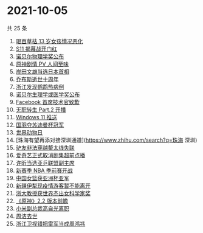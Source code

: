 # 2021-10-05

共 25 条

<!-- BEGIN -->
<!-- 最后更新时间 Tue Oct 05 2021 22:55:02 GMT+0800 (China Standard Time) -->

1. [喝百草枯 13 岁女孩情况恶化](https://www.zhihu.com/search?q=百草枯)
1. [S11 揭幕战开门红](https://www.zhihu.com/search?q=lng)
1. [诺贝尔物理学奖公布](https://www.zhihu.com/search?q=诺贝尔物理学奖)
1. [原神剧情 PV 人间至味](https://www.zhihu.com/search?q=原神)
1. [岸田文雄当选日本首相](https://www.zhihu.com/search?q=岸田文雄)
1. [乔布斯逝世十周年](https://www.zhihu.com/search?q=乔布斯)
1. [浙江发现鹦鹉热病例](https://www.zhihu.com/search?q=鹦鹉热)
1. [诺贝尔生理学或医学奖公布](https://www.zhihu.com/search?q=诺贝尔生理学或医学奖)
1. [Facebook 首席技术官致歉](https://www.zhihu.com/search?q=Facebook)
1. [无职转生 Part.2 开播](https://www.zhihu.com/search?q=无职转生)
1. [Windows 11 推送](https://www.zhihu.com/search?q=Windows11)
1. [国羽夺苏迪曼杯冠军](https://www.zhihu.com/search?q=苏迪曼杯)
1. [世界动物日](https://www.zhihu.com/search?q=世界动物日)
1. [珠海有望再添对接深圳通道](https://www.zhihu.com/search?q=珠海 深圳)
1. [驴友非法穿越鳌太线失联](https://www.zhihu.com/search?q=鳌太线)
1. [爱奇艺正式取消剧集超前点播](https://www.zhihu.com/search?q=爱奇艺)
1. [许昕当选亚乒联盟副主席](https://www.zhihu.com/search?q=许昕)
1. [新赛季 NBA 季前赛开战](https://www.zhihu.com/search?q=NBA季前赛)
1. [中国女篮获亚洲杯亚军](https://www.zhihu.com/search?q=中国女篮)
1. [新疆伊犁现疫情游客暂不能离开](https://www.zhihu.com/search?q=新疆疫情)
1. [浙大教授获世界杰出女科学家奖](https://www.zhihu.com/search?q=胡海岚)
1. [《原神》2.2 版本前瞻](https://www.zhihu.com/search?q=原神)
1. [小米副总裁高自光离职](https://www.zhihu.com/search?q=高自光)
1. [周洁去世](https://www.zhihu.com/search?q=周洁)
1. [浙江卫视错把雷军当成周鸿祎](https://www.zhihu.com/search?q=雷军)

<!-- END -->
